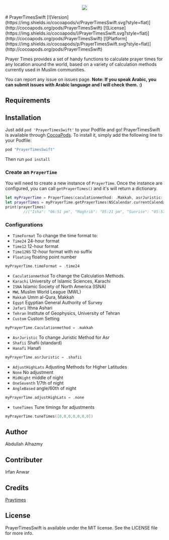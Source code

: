 <p align="center">
<img src="https://cloud.githubusercontent.com/assets/4659608/12704381/cc10b62a-c86a-11e5-9624-6cdb12ea1e74.png">
</p>
# PrayerTimesSwift
[![Version](https://img.shields.io/cocoapods/v/PrayerTimesSwift.svg?style=flat)](http://cocoapods.org/pods/PrayerTimesSwift)
[![License](https://img.shields.io/cocoapods/l/PrayerTimesSwift.svg?style=flat)](http://cocoapods.org/pods/PrayerTimesSwift)
[![Platform](https://img.shields.io/cocoapods/p/PrayerTimesSwift.svg?style=flat)](http://cocoapods.org/pods/PrayerTimesSwift)

Prayer Times provides a set of handy functions to calculate prayer times for any location around the world, based on a variety of calculation methods currently used in Muslim communities.

You can report any issue on issues page. **Note: If you speak Arabic, you can submit issues with Arabic language and I will check them. :)**

## Requirements

## Installation


Just add `pod 'PrayerTimesSwift'` to your Podfile and go!
PrayerTimesSwift is available through [CocoaPods](http://cocoapods.org). To install
it, simply add the following line to your Podfile:

```ruby
pod "PrayerTimesSwift"
```

Then run `pod install`


### Create an `PrayerTime`
You will need to create a new instance of `PrayerTime`. Once the instance are configured, you can call `getPrayerTimes()` and it's will return a dictionary. 

```swift
let myPrayerTime = PrayerTimes(caculationmethod: .Makkah, asrJuristic: .Shafii, adjustHighLats: .None, timeFormat: .Time12)
let prayerTimes = myPrayerTime.getPrayerTimes(NSCalendar.currentCalendar(), latitude: 24.7993689, longitude: 
print(prayerTimes)
        //["Isha": "06:51 pm", "Maghrib": "05:21 pm", "Sunrise": "05:57 am", "Dhuhr": "11:39 am", "Asr": "02:55 pm", "Sunset": "05:21 pm", "Fajr": "04:38 am"]
```


### Configurations
* `TimeFormat` To change the time format to:
* `Time24`  24-hour format
* `Time12`  12-hour format
* `Time12NS`  12-hour format with no suffix
* `Floating`  floating point number
```swift
myPrayerTime.timeFormat = .time24
```
* `Caculationmethod` To change the Calculation Methods.
* `Karachi`  University of Islamic Sciences, Karachi
* `ISNA`  Islamic Society of North America (ISNA)
* `MWL`  Muslim World League (MWL)
* `Makkah`  Umm al-Qura, Makkah
* `Egypt`  Egyptian General Authority of Survey
* `Jafari`  Ithna Ashari
* `Tehran`  Institute of Geophysics, University of Tehran
* `Custom`  Custom Setting
```swift
myPrayerTime.Caculationmethod = .makkah
```
* `AsrJuristic` To change Juristic Method for Asr
* `Shafii`  Shafii (standard)
* `Hanafi`  Hanafi
```swift
myPrayerTime.asrJuristic = .shafii
```
* `AdjustHighLats` Adjusting Methods for Higher Latitudes
* `None`  No adjustment
* `MidNight`  middle of night
* `OneSeventh`  1/7th of night
* `AngleBased`  angle/60th of night
```swift
myPrayerTime.adjustHighLats = .none
```
* `tuneTimes` Tune timings for adjustments
```swift
myPrayerTime.tuneTimes([0,0,0,0,0,0,0])
```



## Author

Abdullah Alhazmy

## Contributer

Irfan Anwar

## Credits
[Praytimes](http://praytimes.org)


## License

PrayerTimesSwift is available under the MIT license. See the LICENSE file for more info.
